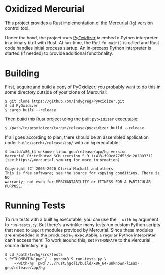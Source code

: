 # Oxidized Mercurial

This project provides a Rust implementation of the Mercurial (`hg`)
version control tool.

Under the hood, the project uses
[PyOxidizer](https://github.com/indygreg/PyOxidizer) to embed a Python
interpreter in a binary built with Rust. At run-time, the Rust `fn main()`
is called and Rust code handles initial process startup. An in-process
Python interpreter is started (if needed) to provide additional
functionality.

# Building

First, acquire and build a copy of PyOxidizer; you probably want to do this in
some directory outside of your clone of Mercurial:

    $ git clone https://github.com/indygreg/PyOxidizer.git
    $ cd PyOxidizer
    $ cargo build --release

Then build this Rust project using the built `pyoxidizer` executable:

    $ /path/to/pyoxidizer/target/release/pyoxidizer build --release

If all goes according to plan, there should be an assembled application
under `build/<arch>/release/app/` with an `hg` executable:

    $ build/x86_64-unknown-linux-gnu/release/app/hg version
    Mercurial Distributed SCM (version 5.3.1+433-f99cd77d53dc+20200331)
    (see https://mercurial-scm.org for more information)

    Copyright (C) 2005-2020 Olivia Mackall and others
    This is free software; see the source for copying conditions. There is NO
    warranty; not even for MERCHANTABILITY or FITNESS FOR A PARTICULAR PURPOSE.

# Running Tests

To run tests with a built `hg` executable, you can use the `--with-hg`
argument to `run-tests.py`. But there's a wrinkle: many tests run custom
Python scripts that need to `import` modules provided by Mercurial. Since
these modules are embedded in the produced `hg` executable, a regular
Python interpreter can't access them! To work around this, set `PYTHONPATH`
to the Mercurial source directory. e.g.:

    $ cd /path/to/hg/src/tests
    $ PYTHONPATH=`pwd`/.. python3.9 run-tests.py \
        --with-hg `pwd`/../rust/hgcli/build/x86_64-unknown-linux-gnu/release/app/hg
